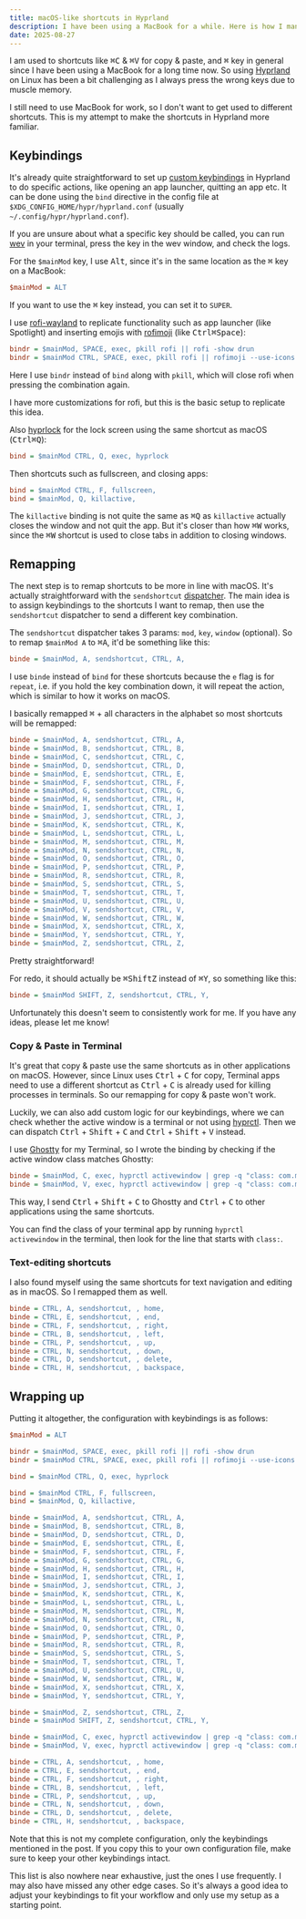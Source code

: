 ```yaml
---
title: macOS-like shortcuts in Hyprland
description: I have been using a MacBook for a while. Here is how I managed to make common shortcuts like copy & paste use the same keys as macOS in Hyprland.
date: 2025-08-27
---
```


I am used to shortcuts like <kbd>⌘C</kbd> & <kbd>⌘V</kbd> for copy & paste, and <kbd>⌘</kbd> key in general since I have been using a MacBook for a long time now. So using [Hyprland](https://hypr.land) on Linux has been a bit challenging as I always press the wrong keys due to muscle memory.

I still need to use MacBook for work, so I don't want to get used to different shortcuts. This is my attempt to make the shortcuts in Hyprland more familiar.

## Keybindings

It's already quite straightforward to set up [custom keybindings](https://wiki.hypr.land/Configuring/Binds) in Hyprland to do specific actions, like opening an app launcher, quitting an app etc. It can be done using the `bind` directive in the config file at `$XDG_CONFIG_HOME/hypr/hyprland.conf` (usually `~/.config/hypr/hyprland.conf`).

If you are unsure about what a specific key should be called, you can run [wev](https://github.com/jwrdegoede/wev) in your terminal, press the key in the wev window, and check the logs.

For the `$mainMod` key, I use <kbd>Alt</kbd>, since it's in the same location as the <kbd>⌘</kbd> key on a MacBook:

```ini
$mainMod = ALT
```

If you want to use the <kbd>⌘</kbd> key instead, you can set it to `SUPER`.

I use [rofi-wayland](https://github.com/in0ni/rofi-wayland) to replicate functionality such as app launcher (like Spotlight) and inserting emojis with [rofimoji](https://github.com/fdw/rofimoji) (like <kbd>Ctrl</kbd><kbd>⌘</kbd><kbd>Space</kbd>):

```ini
bindr = $mainMod, SPACE, exec, pkill rofi || rofi -show drun
bindr = $mainMod CTRL, SPACE, exec, pkill rofi || rofimoji --use-icons
```

Here I use `bindr` instead of `bind` along with `pkill`, which will close rofi when pressing the combination again.

I have more customizations for rofi, but this is the basic setup to replicate this idea.

Also [hyprlock](https://wiki.hypr.land/Hypr-Ecosystem/hyprlock/) for the lock screen using the same shortcut as macOS (<kbd>Ctrl</kbd><kbd>⌘</kbd><kbd>Q</kbd>):

```ini
bind = $mainMod CTRL, Q, exec, hyprlock
```

Then shortcuts such as fullscreen, and closing apps:

```ini
bind = $mainMod CTRL, F, fullscreen,
bind = $mainMod, Q, killactive,
```

The `killactive` binding is not quite the same as <kbd>⌘</kbd><kbd>Q</kbd> as `killactive` actually closes the window and not quit the app. But it's closer than how <kbd>⌘</kbd><kbd>W</kbd> works, since the <kbd>⌘</kbd><kbd>W</kbd> shortcut is used to close tabs in addition to closing windows.

## Remapping

The next step is to remap shortcuts to be more in line with macOS. It's actually straightforward with the `sendshortcut` [dispatcher](https://wiki.hypr.land/Configuring/Dispatchers/#list-of-dispatchers). The main idea is to assign keybindings to the shortcuts I want to remap, then use the `sendshortcut` dispatcher to send a different key combination.

The `sendshortcut` dispatcher takes 3 params: `mod`, `key`, `window` (optional). So to remap `$mainMod A` to <kbd>⌘</kbd><kbd>A</kbd>, it'd be something like this:

```ini
binde = $mainMod, A, sendshortcut, CTRL, A,
```

I use `binde` instead of `bind` for these shortcuts because the `e` flag is for `repeat`, i.e. if you hold the key combination down, it will repeat the action, which is similar to how it works on macOS.

I basically remapped <kbd>⌘</kbd> + all characters in the alphabet so most shortcuts will be remapped:

```ini
binde = $mainMod, A, sendshortcut, CTRL, A,
binde = $mainMod, B, sendshortcut, CTRL, B,
binde = $mainMod, C, sendshortcut, CTRL, C,
binde = $mainMod, D, sendshortcut, CTRL, D,
binde = $mainMod, E, sendshortcut, CTRL, E,
binde = $mainMod, F, sendshortcut, CTRL, F,
binde = $mainMod, G, sendshortcut, CTRL, G,
binde = $mainMod, H, sendshortcut, CTRL, H,
binde = $mainMod, I, sendshortcut, CTRL, I,
binde = $mainMod, J, sendshortcut, CTRL, J,
binde = $mainMod, K, sendshortcut, CTRL, K,
binde = $mainMod, L, sendshortcut, CTRL, L,
binde = $mainMod, M, sendshortcut, CTRL, M,
binde = $mainMod, N, sendshortcut, CTRL, N,
binde = $mainMod, O, sendshortcut, CTRL, O,
binde = $mainMod, P, sendshortcut, CTRL, P,
binde = $mainMod, R, sendshortcut, CTRL, R,
binde = $mainMod, S, sendshortcut, CTRL, S,
binde = $mainMod, T, sendshortcut, CTRL, T,
binde = $mainMod, U, sendshortcut, CTRL, U,
binde = $mainMod, V, sendshortcut, CTRL, V,
binde = $mainMod, W, sendshortcut, CTRL, W,
binde = $mainMod, X, sendshortcut, CTRL, X,
binde = $mainMod, Y, sendshortcut, CTRL, Y,
binde = $mainMod, Z, sendshortcut, CTRL, Z,
```

Pretty straightforward!

For redo, it should actually be <kbd>⌘</kbd><kbd>Shift</kbd><kbd>Z</kbd> instead of <kbd>⌘</kbd><kbd>Y</kbd>, so something like this:

```ini
binde = $mainMod SHIFT, Z, sendshortcut, CTRL, Y,
```

Unfortunately this doesn't seem to consistently work for me. If you have any ideas, please let me know!

### Copy & Paste in Terminal

It's great that copy & paste use the same shortcuts as in other applications on macOS. However, since Linux uses <kbd>Ctrl</kbd> + <kbd>C</kbd> for copy, Terminal apps need to use a different shortcut as <kbd>Ctrl</kbd> + <kbd>C</kbd> is already used for killing processes in terminals. So our remapping for copy & paste won't work.

Luckily, we can also add custom logic for our keybindings, where we can check whether the active window is a terminal or not using [hyprctl](https://wiki.hypr.land/Configuring/Using-hyprctl/). Then we can dispatch <kbd>Ctrl</kbd> + <kbd>Shift</kbd> + <kbd>C</kbd> and <kbd>Ctrl</kbd> + <kbd>Shift</kbd> + <kbd>V</kbd> instead.

I use [Ghostty](https://ghostty.org/) for my Terminal, so I wrote the binding by checking if the active window class matches Ghostty:

```ini
binde = $mainMod, C, exec, hyprctl activewindow | grep -q "class: com.mitchellh.ghostty" && hyprctl dispatch sendshortcut "CTRL SHIFT, C," || hyprctl dispatch sendshortcut "CTRL, C,"
binde = $mainMod, V, exec, hyprctl activewindow | grep -q "class: com.mitchellh.ghostty" && hyprctl dispatch sendshortcut "CTRL SHIFT, V," || hyprctl dispatch sendshortcut "CTRL, V,"
```

This way, I send <kbd>Ctrl</kbd> + <kbd>Shift</kbd> + <kbd>C</kbd> to Ghostty and <kbd>Ctrl</kbd> + <kbd>C</kbd> to other applications using the same shortcuts.

You can find the class of your terminal app by running `hyprctl activewindow` in the terminal, then look for the line that starts with `class:`.

### Text-editing shortcuts

I also found myself using the same shortcuts for text navigation and editing as in macOS. So I remapped them as well.

```ini
binde = CTRL, A, sendshortcut, , home,
binde = CTRL, E, sendshortcut, , end,
binde = CTRL, F, sendshortcut, , right,
binde = CTRL, B, sendshortcut, , left,
binde = CTRL, P, sendshortcut, , up,
binde = CTRL, N, sendshortcut, , down,
binde = CTRL, D, sendshortcut, , delete,
binde = CTRL, H, sendshortcut, , backspace,
```

## Wrapping up

Putting it altogether, the configuration with keybindings is as follows:

```ini title="hyprland.conf"
$mainMod = ALT

bindr = $mainMod, SPACE, exec, pkill rofi || rofi -show drun
bindr = $mainMod CTRL, SPACE, exec, pkill rofi || rofimoji --use-icons

bind = $mainMod CTRL, Q, exec, hyprlock

bind = $mainMod CTRL, F, fullscreen,
bind = $mainMod, Q, killactive,

binde = $mainMod, A, sendshortcut, CTRL, A,
binde = $mainMod, B, sendshortcut, CTRL, B,
binde = $mainMod, D, sendshortcut, CTRL, D,
binde = $mainMod, E, sendshortcut, CTRL, E,
binde = $mainMod, F, sendshortcut, CTRL, F,
binde = $mainMod, G, sendshortcut, CTRL, G,
binde = $mainMod, H, sendshortcut, CTRL, H,
binde = $mainMod, I, sendshortcut, CTRL, I,
binde = $mainMod, J, sendshortcut, CTRL, J,
binde = $mainMod, K, sendshortcut, CTRL, K,
binde = $mainMod, L, sendshortcut, CTRL, L,
binde = $mainMod, M, sendshortcut, CTRL, M,
binde = $mainMod, N, sendshortcut, CTRL, N,
binde = $mainMod, O, sendshortcut, CTRL, O,
binde = $mainMod, P, sendshortcut, CTRL, P,
binde = $mainMod, R, sendshortcut, CTRL, R,
binde = $mainMod, S, sendshortcut, CTRL, S,
binde = $mainMod, T, sendshortcut, CTRL, T,
binde = $mainMod, U, sendshortcut, CTRL, U,
binde = $mainMod, W, sendshortcut, CTRL, W,
binde = $mainMod, X, sendshortcut, CTRL, X,
binde = $mainMod, Y, sendshortcut, CTRL, Y,

binde = $mainMod, Z, sendshortcut, CTRL, Z,
binde = $mainMod SHIFT, Z, sendshortcut, CTRL, Y,

binde = $mainMod, C, exec, hyprctl activewindow | grep -q "class: com.mitchellh.ghostty" && hyprctl dispatch sendshortcut "CTRL SHIFT, C," || hyprctl dispatch sendshortcut "CTRL, C,"
binde = $mainMod, V, exec, hyprctl activewindow | grep -q "class: com.mitchellh.ghostty" && hyprctl dispatch sendshortcut "CTRL SHIFT, V," || hyprctl dispatch sendshortcut "CTRL, V,"

binde = CTRL, A, sendshortcut, , home,
binde = CTRL, E, sendshortcut, , end,
binde = CTRL, F, sendshortcut, , right,
binde = CTRL, B, sendshortcut, , left,
binde = CTRL, P, sendshortcut, , up,
binde = CTRL, N, sendshortcut, , down,
binde = CTRL, D, sendshortcut, , delete,
binde = CTRL, H, sendshortcut, , backspace,
```

Note that this is not my complete configuration, only the keybindings mentioned in the post. If you copy this to your own configuration file, make sure to keep your other keybindings intact.

This list is also nowhere near exhaustive, just the ones I use frequently. I may also have missed any other edge cases. So it's always a good idea to adjust your keybindings to fit your workflow and only use my setup as a starting point.
